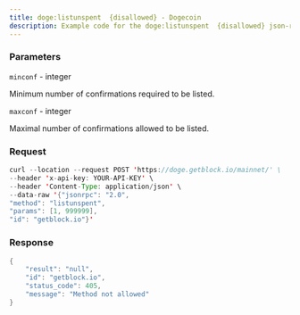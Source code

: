 ```yaml
---
title: doge:listunspent  {disallowed} - Dogecoin
description: Example code for the doge:listunspent  {disallowed} json-rpc method. Сomplete guide on how to use doge:listunspent  {disallowed} json-rpc in GetBlock.io Web3 documentation.
---
```


### Parameters


`minconf` - integer

Minimum number of confirmations required to be listed.

`maxconf` - integer

Maximal number of confirmations allowed to be listed.

### Request

``` java
curl --location --request POST 'https://doge.getblock.io/mainnet/' \
--header 'x-api-key: YOUR-API-KEY' \
--header 'Content-Type: application/json' \
--data-raw '{"jsonrpc": "2.0",
"method": "listunspent",
"params": [1, 999999],
"id": "getblock.io"}'
```

###  Response

``` java
{
    "result": "null",
    "id": "getblock.io",
    "status_code": 405,
    "message": "Method not allowed"
}
```

